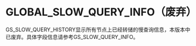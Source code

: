 # GLOBAL\_SLOW\_QUERY\_INFO（废弃）<a name="ZH-CN_TOPIC_0000001196901561"></a>

GS\_SLOW\_QUERY\_HISTORY显示所有节点上已经转储的慢查询信息，本版本中已废弃。具体字段信息请参考GS\_SLOW\_QUERY\_INFO。
